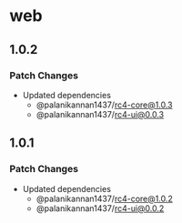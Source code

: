 # web

## 1.0.2

### Patch Changes

- Updated dependencies
  - @palanikannan1437/rc4-core@1.0.3
  - @palanikannan1437/rc4-ui@0.0.3

## 1.0.1

### Patch Changes

- Updated dependencies
  - @palanikannan1437/rc4-core@1.0.2
  - @palanikannan1437/rc4-ui@0.0.2
